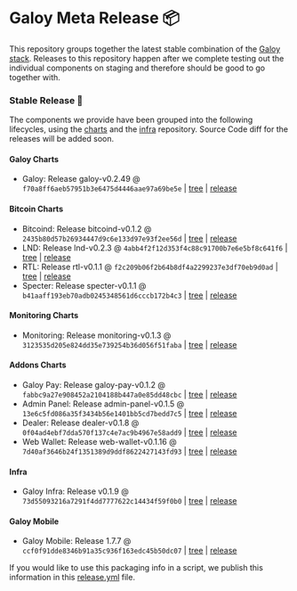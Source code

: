 # Galoy Meta Release 📦

This repository groups together the latest stable combination of the [Galoy stack](https://github.com/GaloyMoney/awesome-galoy#tech-components). 
Releases to this repository happen after we complete testing out the individual components on staging and therefore should be good to go together with.

### Stable Release 🎉

The components we provide have been grouped into the following lifecycles, using the [charts](https://github.com/GaloyMoney/charts) and the [infra](https://github.com/GaloyMoney/galoy-infra) repository. 
Source Code diff for the releases will be added soon.

#### Galoy Charts
- Galoy: Release galoy-v0.2.49 @ `f70a8ff6aeb57951b3e6475d4446aae97a69be5e` | [tree](https://github.com/GaloyMoney/charts/tree/f70a8ff6aeb57951b3e6475d4446aae97a69be5e/charts/galoy) | [release](https://github.com/GaloyMoney/charts/releases/tag/galoy-v0.2.49)

#### Bitcoin Charts
- Bitcoind: Release bitcoind-v0.1.2 @ `2435b80d57b26934447d9c6e133d97e93f2ee56d` | [tree](https://github.com/GaloyMoney/charts/tree/2435b80d57b26934447d9c6e133d97e93f2ee56d/charts/bitcoind) | [release](https://github.com/GaloyMoney/charts/releases/tag/bitcoind-v0.1.2)
- LND: Release lnd-v0.2.3 @ `4abb4f2f12d353f4c88c91700b7e6e5bf8c641f6` | [tree](https://github.com/GaloyMoney/charts/tree/4abb4f2f12d353f4c88c91700b7e6e5bf8c641f6/charts/lnd) | [release](https://github.com/GaloyMoney/charts/releases/tag/lnd-v0.2.3)
- RTL: Release rtl-v0.1.1 @ `f2c209b06f2b64b8df4a2299237e3df70eb9d0ad` | [tree](https://github.com/GaloyMoney/charts/tree/f2c209b06f2b64b8df4a2299237e3df70eb9d0ad/charts/rtl) | [release](https://github.com/GaloyMoney/charts/releases/tag/rtl-v0.1.1)
- Specter: Release specter-v0.1.1 @ `b41aaff193eb70adb0245348561d6cccb172b4c3` | [tree](https://github.com/GaloyMoney/charts/tree/b41aaff193eb70adb0245348561d6cccb172b4c3/charts/specter) | [release](https://github.com/GaloyMoney/charts/releases/tag/specter-v0.1.1)

#### Monitoring Charts
- Monitoring: Release monitoring-v0.1.3 @ `3123535d205e824dd35e739254b36d056f51faba` | [tree](https://github.com/GaloyMoney/charts/tree/3123535d205e824dd35e739254b36d056f51faba/charts/monitoring) | [release](https://github.com/GaloyMoney/charts/releases/tag/monitoring-v0.1.3)

#### Addons Charts
- Galoy Pay: Release galoy-pay-v0.1.2 @ `fabbc9a27e908452a2104188b447a0e85dd48cbc` | [tree](https://github.com/GaloyMoney/charts/tree/fabbc9a27e908452a2104188b447a0e85dd48cbc/charts/galoy-pay) | [release](https://github.com/GaloyMoney/charts/releases/tag/galoy-pay-v0.1.2)
- Admin Panel: Release admin-panel-v0.1.5 @ `13e6c5fd086a35f3434b56e1401bb5cd7bedd7c5` | [tree](https://github.com/GaloyMoney/charts/tree/13e6c5fd086a35f3434b56e1401bb5cd7bedd7c5/charts/admin-panel) | [release](https://github.com/GaloyMoney/charts/releases/tag/admin-panel-v0.1.5)
- Dealer: Release dealer-v0.1.8 @ `0f04ad4ebf7dda570f137c4e7ac9b4967e58add9` | [tree](https://github.com/GaloyMoney/charts/tree/0f04ad4ebf7dda570f137c4e7ac9b4967e58add9/charts/dealer) | [release](https://github.com/GaloyMoney/charts/releases/tag/dealer-v0.1.8)
- Web Wallet: Release web-wallet-v0.1.16 @ `7d40af3646b24f1351389d9ddf8622427143fd93` | [tree](https://github.com/GaloyMoney/charts/tree/7d40af3646b24f1351389d9ddf8622427143fd93/charts/web_wallet) | [release](https://github.com/GaloyMoney/charts/releases/tag/web-wallet-v0.1.16)

#### Infra

- Galoy Infra: Release v0.1.9 @ `73d55093216a7291f4dd7777622c14434f59f0b0` | [tree](https://github.com/GaloyMoney/galoy-infra/tree/73d55093216a7291f4dd7777622c14434f59f0b0) | [release](https://github.com/GaloyMoney/galoy-infra/releases/tag/v0.1.9)

#### Galoy Mobile

- Galoy Mobile: Release 1.7.7 @ `ccf0f91dde8346b91a35c936f163edc45b50dc07` | [tree](https://github.com/GaloyMoney/galoy-mobile/tree/ccf0f91dde8346b91a35c936f163edc45b50dc07) | [release](https://github.com/GaloyMoney/galoy-mobile/releases/tag/1.7.7)

If you would like to use this packaging info in a script, we publish this information in this [release.yml](./release.yml) file.
